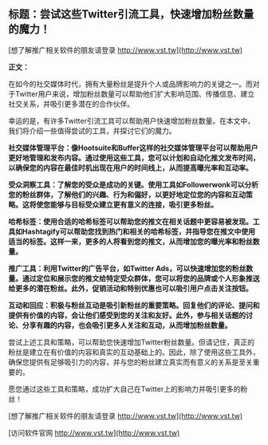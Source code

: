 ## **标题：尝试这些Twitter引流工具，快速增加粉丝数量的魔力！**

[想了解推广相关软件的朋友请登录 http://www.vst.tw](http://www.vst.tw)

**正文：**

在如今的社交媒体时代，拥有大量粉丝是提升个人或品牌影响力的关键之一。而对于Twitter用户来说，增加粉丝数量可以帮助他们扩大影响范围、传播信息、建立社交关系，并吸引更多潜在的合作伙伴。

幸运的是，有许多Twitter引流工具可以帮助用户快速增加粉丝数量。在本文中，我们将介绍一些值得尝试的工具，并探讨它们的魔力。

**社交媒体管理平台：像Hootsuite和Buffer这样的社交媒体管理平台可以帮助用户更好地管理和发布内容。通过使用这些工具，您可以计划和自动化推文发布时间，以确保您的内容在最佳时机出现在用户的时间线上，从而提高曝光率和互动率。**

**受众洞察工具：了解您的受众是成功的关键。使用工具如Followerwonk可以分析您的粉丝群体，了解他们的兴趣、行为和偏好，以更好地定位您的内容和互动策略。这将使您能够与目标受众建立更有意义的连接，吸引更多粉丝。**

**哈希标签：使用合适的哈希标签可以帮助您的推文在相关话题中更容易被发现。工具如Hashtagify可以帮助您找到热门和相关的哈希标签，并指导您在推文中使用适当的标签。这样一来，更多的人将看到您的推文，从而增加您的曝光率和粉丝数量。**

**推广工具：利用Twitter的广告平台，如Twitter Ads，可以快速增加您的粉丝数量。通过定位和展示您的推文给特定受众群体，您可以将您的品牌或个人形象推送给更多的潜在粉丝。此外，促销活动和特别优惠也可以吸引用户点击关注按钮。**

**互动和回应：积极与粉丝互动是吸引新粉丝的重要策略。回复他们的评论、提问和提供有价值的内容，会让他们感受到您的关注和友好。此外，参与相关话题的讨论、分享有趣的内容，也会吸引更多人关注和互动，从而增加粉丝数量。**

尝试上述工具和策略，可以帮助您快速增加Twitter粉丝数量。但请记住，真正的粉丝是建立在有价值的内容和真实的互动基础上的。因此，除了使用这些工具外，确保您提供有足够吸引力的内容，并与您的粉丝建立真实而有意义的关系是至关重要的。

愿您通过这些工具和策略，成功扩大自己在Twitter上的影响力并吸引更多的粉丝！

[想了解推广相关软件的朋友请登录 http://www.vst.tw](http://www.vst.tw)


[访问软件官网 http://www.vst.tw](http://www.vst.tw)
